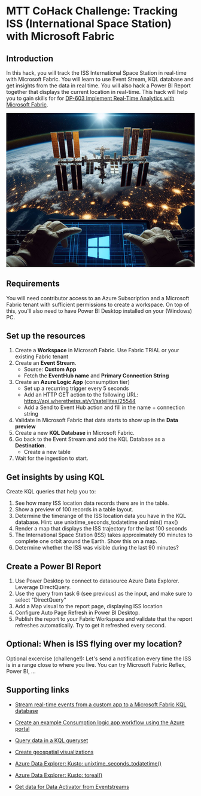 # MTT CoHack Challenge: Tracking ISS (International Space Station) with Microsoft Fabric

## Introduction

In this hack, you will track the ISS International Space Station in real-time with Microsoft Fabric. You will learn to use Event Stream, KQL database and get insights from the data in real time. You will also hack a Power BI Report together that displays the current location in real-time. This hack will help you to gain skills for for [DP-603 Implement Real-Time Analytics with Microsoft Fabric](https://learn.microsoft.com/en-us/training/paths/explore-real-time-analytics-microsoft-fabric/). 

![iss space station](./images/iss.png)

## Requirements

You will need contributor access to an Azure Subscription and a Microsoft Fabric tenant with sufficient permissions to create a workspace. On top of this, you'll also need to have Power BI Desktop installed on your (Windows) PC.

## Set up the resources

1. Create a **Workspace** in Microsoft Fabric. Use Fabric TRIAL or your existing Fabric tenant
2. Create an **Event Stream**. 
    - Source: **Custom App**
    - Fetch the **EventHub name** and **Primary Connection String**
3. Create an **Azure Logic App** (consumption tier)
    - Set up a recurring trigger every 5 seconds
    - Add an HTTP GET action to the following URL: https://api.wheretheiss.at/v1/satellites/25544
    - Add a Send to Event Hub action and fill in the name + connection string
4. Validate in Microsoft Fabric that data starts to show up in the **Data preview**
5. Create a new **KQL Database** in Microsoft Fabric.
6. Go back to the Event Stream and add the KQL Database as a **Destination**.
    - Create a new table
7. Wait for the ingestion to start.

## Get insights by using KQL

Create KQL queries that help you to:

1. See how many ISS location data records there are in the table.
2. Show a preview of 100 records in a table layout.
3. Determine the timerange of the ISS location data you have in the KQL database. Hint: use unixtime_seconds_todatetime and min() max()
4. Render a map that displays the ISS trajectory for the last 100 seconds
5. The International Space Station (ISS) takes approximately 90 minutes to complete one orbit around the Earth. Show this on a map.
6. Determine whether the ISS was visible during the last 90 minutes? 

## Create a Power BI Report 

1. Use Power Desktop to connect to datasource Azure Data Explorer. Leverage DirectQuery.
2. Use the query from task 6 (see previous) as the input, and make sure to select "DirectQuery"
3. Add a Map visual to the report page, displaying ISS location
4. Configure Auto Page Refresh in Power BI Desktop.
5. Publish the report to your Fabric Workspace and validate that the report refreshes automatically. Try to get it refreshed every second.


## Optional: When is ISS flying over my location?

Optional excercise (challenge!): Let's send a notification every time the ISS is in a range close to where you live. You can try Microsoft Fabric Reflex, Power BI, ...

## Supporting links
- [Stream real-time events from a custom app to a Microsoft Fabric KQL database](https://learn.microsoft.com/fabric/real-time-analytics/event-streams/stream-real-time-events-from-custom-app-to-kusto)

- [Create an example Consumption logic app workflow using the Azure portal](https://learn.microsoft.com/azure/logic-apps/quickstart-create-example-consumption-workflow)

- [Query data in a KQL queryset](https://learn.microsoft.com/fabric/real-time-analytics/kusto-query-set?tabs=kql-database)

- [Create geospatial visualizations](https://learn.microsoft.com/azure/data-explorer/kusto/query/tutorials/create-geospatial-visualizations)

- [Azure Data Explorer: Kusto: unixtime_seconds_todatetime()](https://learn.microsoft.com/azure/data-explorer/kusto/query/unixtime-seconds-todatetime-function)

- [Azure Data Explorer: Kusto: toreal()](https://learn.microsoft.com/azure/data-explorer/kusto/query/toreal-function)

- [Get data for Data Activator from Eventstreams](https://learn.microsoft.com/fabric/data-activator/data-activator-get-data-eventstreams)
